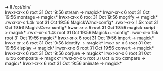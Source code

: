 ➜ ll /opt/bin/                                               
lrwxr-xr-x    6 root 31 Oct 19:56 stream -> magick*
lrwxr-xr-x    6 root 31 Oct 19:56 montage -> magick*
lrwxr-xr-x    6 root 31 Oct 19:56 mogrify -> magick*
.rwxr-xr-x 1.4k root 31 Oct 19:56 MagickWand-config*
.rwxr-xr-x 1.5k root 31 Oct 19:56 MagickCore-config*
lrwxr-xr-x    6 root 31 Oct 19:56 magick-script -> magick*
.rwxr-xr-x 1.4k root 31 Oct 19:56 Magick++-config*
.rwxr-xr-x  15k root 31 Oct 19:56 magick*
lrwxr-xr-x    6 root 31 Oct 19:56 import -> magick*
lrwxr-xr-x    6 root 31 Oct 19:56 identify -> magick*
lrwxr-xr-x    6 root 31 Oct 19:56 display -> magick*
lrwxr-xr-x    6 root 31 Oct 19:56 convert -> magick*
lrwxr-xr-x    6 root 31 Oct 19:56 conjure -> magick*
lrwxr-xr-x    6 root 31 Oct 19:56 composite -> magick*
lrwxr-xr-x    6 root 31 Oct 19:56 compare -> magick*
lrwxr-xr-x    6 root 31 Oct 19:56 animate -> magick*